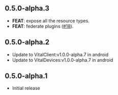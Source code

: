## 0.5.0-alpha.3

 - **FEAT**: expose all the resource types.
 - **FEAT**: federate plugins ([#18](https://github.com/tryVital/vital-flutter/issues/18)).

## 0.5.0-alpha.2

* Update to VitalClient:v1.0.0-alpha.7 in android
* Update to VitalDevices:v1.0.0-alpha.7 in android

## 0.5.0-alpha.1

* Initial release
